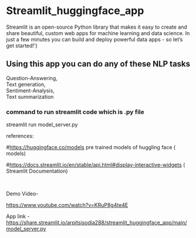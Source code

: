 # Streamlit_huggingface_app

Streamlit is an open-source Python library that makes it easy to create and share beautiful, custom web apps for machine learning and data science. In just a few minutes you can build and deploy powerful data apps - so let’s get started!')


<h2>Using this app you can do any of these NLP tasks</h2>
Question-Answering, <br>
Text generation, <br>
Sentiment-Analysis, <br>
Text summarization <br>



<h3> command to run streamlit code which is .py file</h3>
streamlit run model_server.py


references: <br>


#https://huggingface.co/models pre trained models of huggling face ( models)

#https://docs.streamlit.io/en/stable/api.html#display-interactive-widgets ( Streamlit Documentation)

<br>

Demo Video-

https://www.youtube.com/watch?v=KRuP8g4te4E

App link -
https://share.streamlit.io/arpitsisodia288/streamlit_huggingface_app/main/model_server.py


